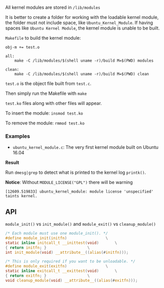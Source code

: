All kernel modules are stored in ``/lib/modules``

It is better to create a folder for working with the loadable kernel module, the folder must not include space, like ``Ubuntu_Kernel_Module``. If having spaces like ``Ubuntu Kernel Module``, the kernel module is unable to be built.

``Makefile`` to build the kernel module:

```
obj-m += test.o

all:
	make -C /lib/modules/$(shell uname -r)/build M=$(PWD) modules

clean:
	make -C /lib/modules/$(shell uname -r)/build M=$(PWD) clean
```

``test.o`` is the object file built from ``test.c``.

Then simply run the Makefile with ``make``

``test.ko`` files along with other files will appear.

To insert the module: ``insmod test.ko``

To remove the module: ``rmmod test.ko``

### Examples

* ``ubuntu_kernel_module.c``: The very first kernel module built on Ubuntu 16.04

**Result**

Run ``dmesg|grep`` to detect what is printed to the kernel log ``printk()``.

**Notice**: Without ``MODULE_LICENSE("GPL")`` there will be warning

```
[12609.519833] ubuntu_kernel_module: module license 'unspecified' taints kernel.
```

## API

``module_init()`` vs ``init_module()`` and ``module_exit()`` vs ``cleanup_module()``

```c
/* Each module must use one module_init(). */
#define module_init(initfn)                 \
static inline initcall_t __inittest(void)       \
{ return initfn; }                  \
int init_module(void) __attribute__((alias(#initfn)));

/* This is only required if you want to be unloadable. */
#define module_exit(exitfn)                 \
static inline exitcall_t __exittest(void)       \
{ return exitfn; }                  \
void cleanup_module(void) __attribute__((alias(#exitfn)));
```